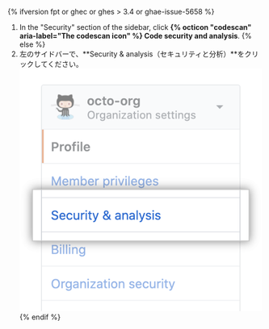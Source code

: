 {% ifversion fpt or ghec or ghes > 3.4 or ghae-issue-5658 %}
1. In the "Security" section of the sidebar, click **{% octicon "codescan" aria-label="The codescan icon" %} Code security and analysis**.
{% else %}
1. 左のサイドバーで、**Security & analysis（セキュリティと分析）**をクリックしてください。 ![Organization設定の"セキュリティと分析"タブ](/assets/images/help/organizations/org-settings-security-and-analysis.png)
{% endif %}
